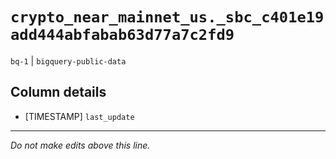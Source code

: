 # `crypto_near_mainnet_us._sbc_c401e19add444abfabab63d77a7c2fd9`
`bq-1` | `bigquery-public-data`

## Column details
* [TIMESTAMP] `last_update`

-------------------------------------------------------------------------------
*Do not make edits above this line.*

